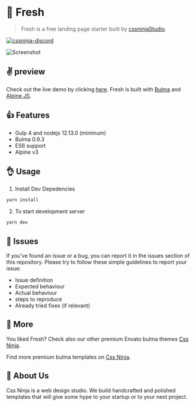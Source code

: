 # 👋 Fresh
> Fresh is a free landing page starter built by [cssninjaStudio](https://cssninja.io).

[![cssninja-discord](https://img.shields.io/discord/785473098069311510?label=joins%20us%20on%20discord&color=6944EC)](https://discord.cssninja.io/)

![Screenshot](https://media.cssninja.io/products/fresh/product.png "Fresh")

## ✌️ preview

Check out the live demo by clicking [here](https://cssninjastudio.github.io/fresh/). 
Fresh is built with [Bulma](https://bulma.io) and [Alpine JS](https://github.com/alpinejs/alpine).

## 👍 Features

* Gulp 4 and nodejs 12.13.0 (minimum)
* Bulma 0.9.3
* ES6 support
* Alpine v3

## 👌 Usage

1. Install Dev Depedencies

```sh
yarn install
```

2. To start development server

```sh
yarn dev
```

## 🍔 Issues

If you've found an issue or a bug, you can report it in the issues section of this repository. Please try to follow these simple guidelines to report your issue:

* Issue definition
* Expected behaviour
* Actual behaviour
* steps to reproduce
* Already tried fixes (if relevant)

## 🎉 More

You liked Fresh? Check also our other premium Envato bulma themes [Css Ninja](https://cssninja.io/themes).

Find more premium bulma templates on [Css Ninja](https://cssninja.io/category/all).

## 🚀 About Us

Css Ninja is a web design studio. We build handcrafted and polished templates that will give some hype to your startup or to your next project.
